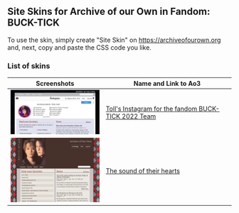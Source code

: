 ## Site Skins for Archive of our Own in Fandom: BUCK-TICK
To use the skin, simply create "Site Skin" on https://archiveofourown.org and, next, copy and paste the CSS code you like.

### List of skins
| Screenshots | Name and Link to Ao3 |
| --- | --- |
| ![Toll's Instagram](https://github.com/Ao3SiteSkins/BT-skins/blob/main/Screenshots/TollInstagram.png "Toll's Instagram") | <a href="https://archiveofourown.org/works/40486068">Toll's Instagram for the fandom BUCK-TICK 2022 Team</a> |
| ![The sound of their hearts](https://github.com/Ao3SiteSkins/BT-skins/blob/main/Screenshots/Thesoundoftheirhearts.png "The sound of their hearts") | <a href="https://archiveofourown.org/works/35143351">The sound of their hearts</a> |



